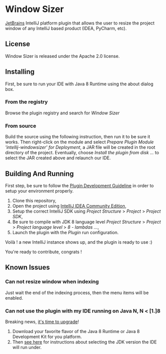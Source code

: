 Window Sizer
===

[JetBrains](https://www.jetbrains.com/) IntelliJ platform plugin that allows the user to resize the project window of any IntelliJ based product (IDEA, PyCharm, etc).

License
---
Window Sizer is released under the Apache 2.0 license.

Installing
---
First, be sure to run your IDE with Java 8 Runtime using the about dialog box.

### From the registry

Browse the plugin registry and search for _Window Sizer_

### From source

Build the source using the following instruction, then run it to be sure it works.
Then right-click on the module and select _Prepare Plugin Module 'intellij-windowsizer' for Deployment_, a JAR file will be created in the root directory of the project.
Eventually, choose _Install the plugin from disk ..._ to select the JAR created above and relaunch our IDE.

Building And Running
---
First step, be sure to follow the [Plugin Development Guideline](https://www.jetbrains.com/help/idea/2016.1/plugin-development-guidelines.html) in order to setup your environment properly.

1. Clone this repository,
1. Open the project using [IntelliJ IDEA Community Edition](https://www.jetbrains.com/idea/download/),
1. Setup the correct IntelliJ SDK using _Project Structure_ > _Project_ > _Project SDK_,
1. Be sure to compile with JDK 8 language level _Project Structure_ > _Project_ > _Project language level_ > _8 - lambdas ..._,
1. Launch the plugin with the _Plugin_ run configuration.

Voilà ! a new IntelliJ instance shows up, and the plugin is ready to use :)

You're ready to contribute, congrats !

Known Issues
---

### Can not resize window when indexing

Just wait the end of the indexing process, then the menu items will be enabled.

### Can not use the plugin with my IDE running on Java N, N < [1.]8

Breaking news, [it's time to upgrade](https://java.com/en/download/faq/java_7.xml)!

1. Download your favorite flavor of the Java 8 Runtime or Java 8 Development Kit for you platform.
1. Then [see here](https://intellij-support.jetbrains.com/hc/en-us/articles/206544879-Selecting-the-JDK-version-the-IDE-will-run-under)
for instructions about selecting the JDK version the IDE will run under.